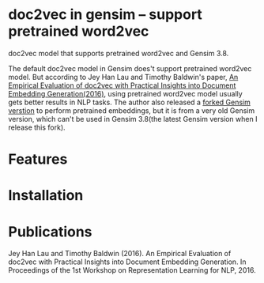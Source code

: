 doc2vec in gensim – support pretrained word2vec
==================================

doc2vec model that supports pretrained word2vec and Gensim 3.8.

The default doc2vec model in Gensim does't support pretrained word2vec model. But according to Jey Han Lau and Timothy Baldwin's paper, [An Empirical Evaluation of doc2vec with Practical Insights into Document Embedding Generation(2016)](https://arxiv.org/abs/1607.05368), using pretrained word2vec model usually gets better results in NLP tasks. The author also released a [forked Gensim verstion](https://github.com/jhlau/gensim) to perform pretrained embeddings, but it is from a very old Gensim version, which can't be used in Gensim 3.8(the latest Gensim version when I release this fork).




Features
=============





Installation
=============






Publications
=============
Jey Han Lau and Timothy Baldwin (2016). An Empirical Evaluation of doc2vec with Practical Insights into Document Embedding Generation. In Proceedings of the 1st Workshop on Representation Learning for NLP, 2016.
